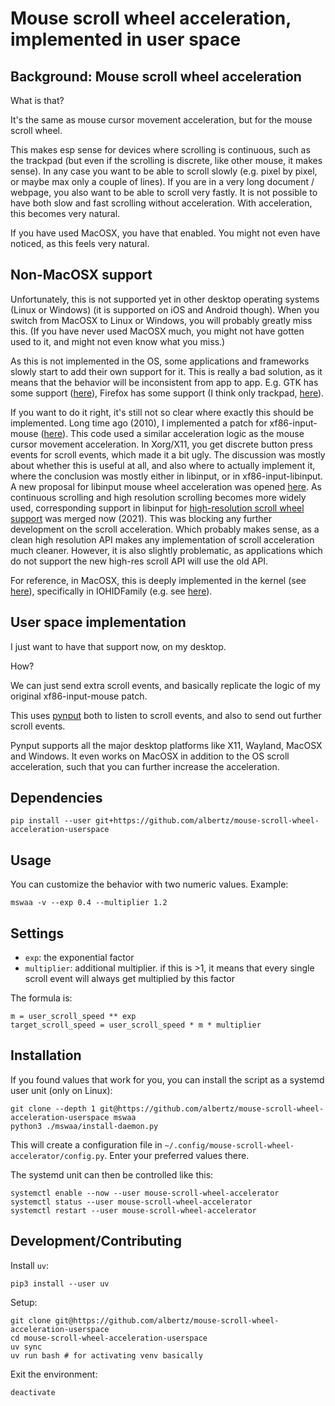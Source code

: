 # Mouse scroll wheel acceleration, implemented in user space

## Background: Mouse scroll wheel acceleration

What is that?

It's the same as mouse cursor movement acceleration,
but for the mouse scroll wheel.

This makes esp sense for devices where scrolling is continuous,
such as the trackpad
(but even if the scrolling is discrete, like other mouse, it makes sense).
In any case you want to be able to scroll slowly
(e.g. pixel by pixel, or maybe max only a couple of lines).
If you are in a very long document / webpage,
you also want to be able to scroll very fastly.
It is not possible to have both slow and fast scrolling
without acceleration.
With acceleration, this becomes very natural.

If you have used MacOSX, you have that enabled.
You might not even have noticed,
as this feels very natural.


## Non-MacOSX support

Unfortunately, this is not supported yet in other desktop operating systems
(Linux or Windows)
(it is supported on iOS and Android though).
When you switch from MacOSX to Linux or Windows,
you will probably greatly miss this.
(If you have never used MacOSX much,
you might not have gotten used to it,
and might not even know what you miss.)

As this is not implemented in the OS,
some applications and frameworks slowly
start to add their own support for it.
This is really a bad solution,
as it means that the behavior will be inconsistent from app to app.
E.g. GTK has some support ([here](https://gitlab.gnome.org/GNOME/gtk/blob/c734c7e9188b56f56c3a504abee05fa40c5475ac/gtk/gtkrange.c#L3065-3073)),
Firefox has some support (I think only trackpad, [here](https://searchfox.org/mozilla-central/rev/029d9d2477ef0232bb08db94696badddec4d5bda/gfx/layers/apz/src/AsyncPanZoomController.cpp#2572)).

If you want to do it right,
it's still not so clear where exactly this should be implemented.
Long time ago (2010),
I implemented a patch for xf86-input-mouse ([here](https://bugs.freedesktop.org/show_bug.cgi?id=29905)).
This code used a similar acceleration logic
as the mouse cursor movement acceleration.
In Xorg/X11, you get discrete button press events for scroll events,
which made it a bit ugly.
The discussion was mostly about whether this is useful at all,
and also where to actually implement it,
where the conclusion was mostly either in libinput,
or in xf86-input-libinput.
A new proposal for libinput mouse wheel acceleration
was opened [here](https://gitlab.freedesktop.org/libinput/libinput/-/issues/7).
As continuous scrolling and high resolution scrolling
becomes more widely used, 
corresponding support in libinput for
[high-resolution scroll wheel support](https://gitlab.freedesktop.org/libinput/libinput/-/merge_requests/139)
was merged now (2021).
This was blocking any further development on the scroll acceleration.
Which probably makes sense, as a clean high resolution API
makes any implementation of scroll acceleration much cleaner.
However, it is also slightly problematic,
as applications which do not support the new high-res scroll API
will use the old API.

For reference, in MacOSX, this is deeply implemented in the kernel
(see [here](https://stackoverflow.com/questions/44196338/where-is-mouse-cursor-movement-acceleration-and-scroll-wheel-acceleration-implem)),
specifically in IOHIDFamily (e.g. see [here](https://github.com/apple-oss-distributions/IOHIDFamily/blob/c56e1c1b2469d9956a585cc2518c8f0c51b5809d/IOHIDSystem/IOHIPointing.cpp#L25)).


## User space implementation

I just want to have that support now, on my desktop.

How?

We can just send extra scroll events,
and basically replicate the logic of my original xf86-input-mouse patch.

This uses [pynput](https://pypi.org/project/pynput/)
both to listen to scroll events,
and also to send out further scroll events.

Pynput supports all the major desktop platforms
like X11, Wayland, MacOSX and Windows.
It even works on MacOSX in addition to the OS scroll acceleration,
such that you can further increase the acceleration.


## Dependencies

    pip install --user git+https://github.com/albertz/mouse-scroll-wheel-acceleration-userspace

## Usage

You can customize the behavior with two numeric values.
Example:

    mswaa -v --exp 0.4 --multiplier 1.2

## Settings

* `exp`: the exponential factor
* `multiplier`: additional multiplier. if this is >1, it means that every single scroll event will always get multiplied by this factor

The formula is:

```
m = user_scroll_speed ** exp
target_scroll_speed = user_scroll_speed * m * multiplier
```

## Installation

If you found values that work for you, you can install
the script as a systemd user unit (only on Linux):
    
    git clone --depth 1 git@https://github.com/albertz/mouse-scroll-wheel-acceleration-userspace mswaa
    python3 ./mswaa/install-daemon.py

This will create a configuration file in
`~/.config/mouse-scroll-wheel-accelerator/config.py`.
Enter your preferred values there.

The systemd unit can then be controlled like this:

    systemctl enable --now --user mouse-scroll-wheel-accelerator
    systemctl status --user mouse-scroll-wheel-accelerator
    systemctl restart --user mouse-scroll-wheel-accelerator

## Development/Contributing

Install `uv`:
    
    pip3 install --user uv

Setup:
    
    git clone git@https://github.com/albertz/mouse-scroll-wheel-acceleration-userspace
    cd mouse-scroll-wheel-acceleration-userspace
    uv sync
    uv run bash # for activating venv basically
    
Exit the environment:
    
    deactivate
